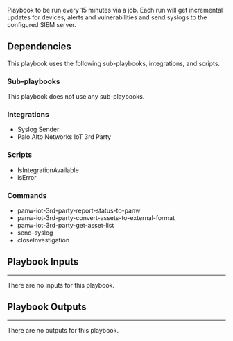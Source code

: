 Playbook to be run every 15 minutes via a job. Each run will get incremental updates for devices, alerts and vulnerabilities and send syslogs to the configured SIEM server.

## Dependencies
This playbook uses the following sub-playbooks, integrations, and scripts.

### Sub-playbooks
This playbook does not use any sub-playbooks.

### Integrations
* Syslog Sender
* Palo Alto Networks IoT 3rd Party

### Scripts
* IsIntegrationAvailable
* isError

### Commands
* panw-iot-3rd-party-report-status-to-panw
* panw-iot-3rd-party-convert-assets-to-external-format
* panw-iot-3rd-party-get-asset-list
* send-syslog
* closeInvestigation

## Playbook Inputs
---
There are no inputs for this playbook.

## Playbook Outputs
---
There are no outputs for this playbook.
